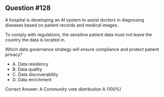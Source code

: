 ## Question #128

A hospital is developing an AI system to assist doctors in diagnosing diseases based on patient records and medical images.

To comply with regulations, the sensitive patient data must not leave the country the data is located in.

Which data governance strategy will ensure compliance and protect patient privacy?

- A. Data residency
- B. Data quality
- C. Data discoverability
- D. Data enrichment 

Correct Answer: 
A Community vote distribution A (100%)